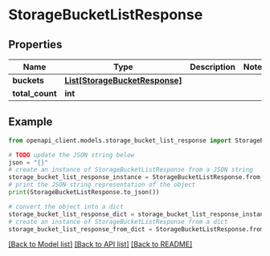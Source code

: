 # StorageBucketListResponse


## Properties

Name | Type | Description | Notes
------------ | ------------- | ------------- | -------------
**buckets** | [**List[StorageBucketResponse]**](StorageBucketResponse.md) |  | 
**total_count** | **int** |  | 

## Example

```python
from openapi_client.models.storage_bucket_list_response import StorageBucketListResponse

# TODO update the JSON string below
json = "{}"
# create an instance of StorageBucketListResponse from a JSON string
storage_bucket_list_response_instance = StorageBucketListResponse.from_json(json)
# print the JSON string representation of the object
print(StorageBucketListResponse.to_json())

# convert the object into a dict
storage_bucket_list_response_dict = storage_bucket_list_response_instance.to_dict()
# create an instance of StorageBucketListResponse from a dict
storage_bucket_list_response_from_dict = StorageBucketListResponse.from_dict(storage_bucket_list_response_dict)
```
[[Back to Model list]](../README.md#documentation-for-models) [[Back to API list]](../README.md#documentation-for-api-endpoints) [[Back to README]](../README.md)



